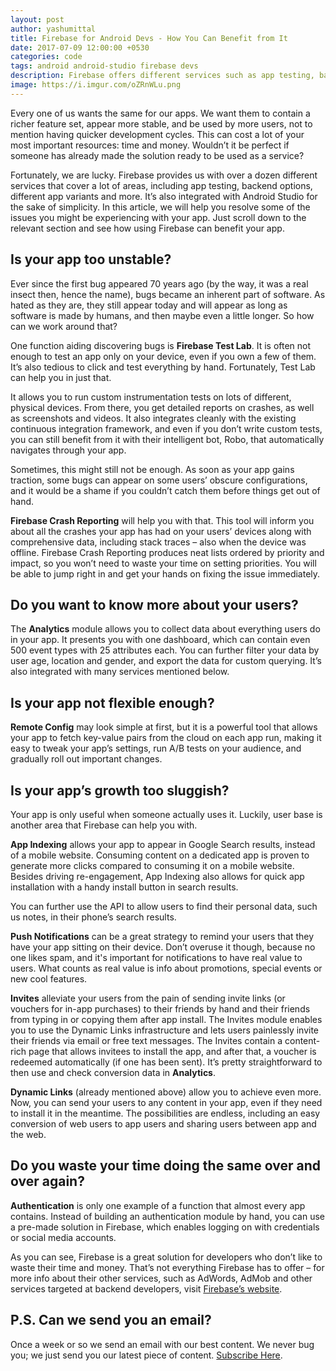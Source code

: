 ```yaml
---
layout: post
author: yashumittal
title: Firebase for Android Devs - How You Can Benefit from It
date: 2017-07-09 12:00:00 +0530
categories: code
tags: android android-studio firebase devs
description: Firebase offers different services such as app testing, backend options and more. It’s integrated with Android Studio. See all the benefits of using Firebase.
image: https://i.imgur.com/oZRnWLu.png
---
```


Every one of us wants the same for our apps. We want them to contain a richer feature set, appear more stable, and be used by more users, not to mention having quicker development cycles. This can cost a lot of your most important resources: time and money. Wouldn’t it be perfect if someone has already made the solution ready to be used as a service?

Fortunately, we are lucky. Firebase provides us with over a dozen different services that cover a lot of areas, including app testing, backend options, different app variants and more. It’s also integrated with Android Studio for the sake of simplicity. In this article, we will help you resolve some of the issues you might be experiencing with your app. Just scroll down to the relevant section and see how using Firebase can benefit your app.

## Is your app too unstable?

Ever since the first bug appeared 70 years ago (by the way, it was a real insect then, hence the name), bugs became an inherent part of software. As hated as they are, they still appear today and will appear as long as software is made by humans, and then maybe even a little longer. So how can we work around that?

One function aiding discovering bugs is **Firebase Test Lab**. It is often not enough to test an app only on your device, even if you own a few of them. It’s also tedious to click and test everything by hand. Fortunately, Test Lab can help you in just that.

It allows you to run custom instrumentation tests on lots of different, physical devices. From there, you get detailed reports on crashes, as well as screenshots and videos. It also integrates cleanly with the existing continuous integration framework, and even if you don’t write custom tests, you can still benefit from it with their intelligent bot, Robo, that automatically navigates through your app.

Sometimes, this might still not be enough. As soon as your app gains traction, some bugs can appear on some users’ obscure configurations, and it would be a shame if you couldn’t catch them before things get out of hand.

**Firebase Crash Reporting** will help you with that. This tool will inform you about all the crashes your app has had on your users’ devices along with comprehensive data, including stack traces – also when the device was offline. Firebase Crash Reporting produces neat lists ordered by priority and impact, so you won’t need to waste your time on setting priorities. You will be able to jump right in and get your hands on fixing the issue immediately.

## Do you want to know more about your users?

The **Analytics** module allows you to collect data about everything users do in your app. It presents you with one dashboard, which can contain even 500 event types with 25 attributes each. You can further filter your data by user age, location and gender, and export the data for custom querying. It’s also integrated with many services mentioned below.

## Is your app not flexible enough?

**Remote Config** may look simple at first, but it is a powerful tool that allows your app to fetch key-value pairs from the cloud on each app run, making it easy to tweak your app’s settings, run A/B tests on your audience, and gradually roll out important changes.

## Is your app’s growth too sluggish?

Your app is only useful when someone actually uses it. Luckily, user base is another area that Firebase can help you with.

**App Indexing** allows your app to appear in Google Search results, instead of a mobile website. Consuming content on a dedicated app is proven to generate more clicks compared to consuming it on a mobile website. Besides driving re-engagement, App Indexing also allows for quick app installation with a handy install button in search results.

You can further use the API to allow users to find their personal data, such us notes, in their phone’s search results.

**Push Notifications** can be a great strategy to remind your users that they have your app sitting on their device. Don’t overuse it though, because no one likes spam, and it's important for notifications to have real value to users. What counts as real value is info about promotions, special events or new cool features.

**Invites** alleviate your users from the pain of sending invite links (or vouchers for in-app purchases) to their friends by hand and their friends from typing in or copying them after app install. The Invites module enables you to use the Dynamic Links infrastructure and lets users painlessly invite their friends via email or free text messages. The Invites contain a content-rich page that allows invitees to install the app, and after that, a voucher is redeemed automatically (if one has been sent).  It’s pretty straightforward to then use and check conversion data in **Analytics**.

**Dynamic Links** (already mentioned above) allow you to achieve even more. Now, you can send your users to any content in your app, even if they need to install it in the meantime. The possibilities are endless, including an easy conversion of web users to app users and sharing users between app and the web.

## Do you waste your time doing the same over and over again?

**Authentication** is only one example of a function that almost every app contains. Instead of building an authentication module by hand, you can use a pre-made solution in Firebase, which enables logging on with credentials or social media accounts.

As you can see, Firebase is a great solution for developers who don’t like to waste their time and money. That’s not everything Firebase has to offer – for more info about their other services, such as AdWords, AdMob and other services targeted at backend developers, visit [Firebase’s website](//firebase.google.com/).

## P.S. Can we send you an email?

Once a week or so we send an email with our best content. We never bug you; we just send you our latest piece of content. [Subscribe Here](#subscribe).
